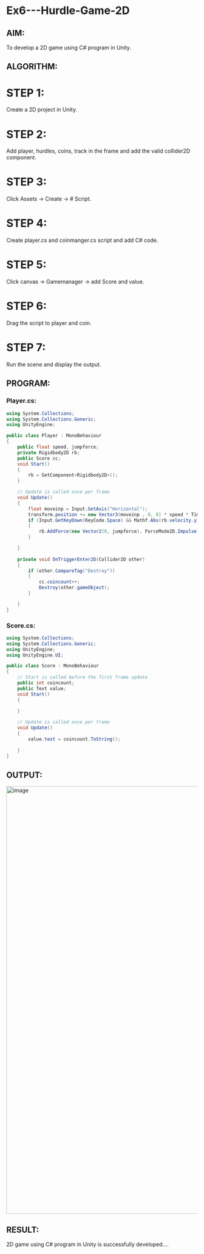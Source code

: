 # Ex6---Hurdle-Game-2D

## AIM:
To develop a 2D game using C# program in Unity.

## ALGORITHM:
# STEP 1: 
Create a 2D project in Unity.

# STEP 2: 
Add player, hurdles, coins, track in the frame and add the valid collider2D component.

# STEP 3: 
Click Assets -> Create -> # Script.

# STEP 4: 
Create player.cs and coinmanger.cs script and add C# code.

# STEP 5: 
Click canvas -> Gamemanager -> add Score and value.

# STEP 6: 
Drag the script to player and coin.

# STEP 7: 
Run the scene and display the output.
## PROGRAM:

### Player.cs:
```cs
using System.Collections;
using System.Collections.Generic;
using UnityEngine;

public class Player : MonoBehaviour
{
    public float speed, jumpforce;
    private Rigidbody2D rb;
    public Score cc;
    void Start()
    {
        rb = GetComponent<Rigidbody2D>();
    }

    // Update is called once per frame
    void Update()
    {
        float moveinp = Input.GetAxis("Horizontal");
        transform.position += new Vector3(moveinp , 0, 0) * speed * Time.deltaTime;
        if (Input.GetKeyDown(KeyCode.Space) && Mathf.Abs(rb.velocity.y) < 0.001f)
        {
            rb.AddForce(new Vector2(0, jumpforce), ForceMode2D.Impulse);
        }

    }
    
    private void OnTriggerEnter2D(Collider2D other)
    {
        if (other.CompareTag("Destroy"))
        {
            cc.coincount++;
            Destroy(other.gameObject);
        }

    }
}

```

### Score.cs:

```cs
using System.Collections;
using System.Collections.Generic;
using UnityEngine;
using UnityEngine.UI;

public class Score : MonoBehaviour
{
    // Start is called before the first frame update
    public int coincount;
    public Text value;
    void Start()
    {
        
    }

    // Update is called once per frame
    void Update()
    {
        value.text = coincount.ToString();
        
    }
}

```

## OUTPUT:

<img width="1919" height="1125" alt="image" src="https://github.com/user-attachments/assets/6d5b332e-f070-4462-8bdd-88982a77b759" />


## RESULT:
2D game using C# program in Unity is successfully developed....

